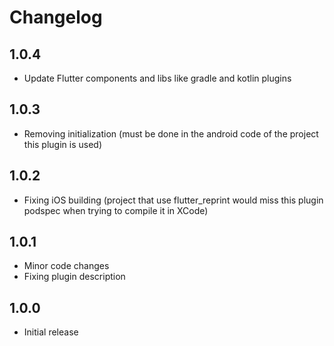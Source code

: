# Changelog

## 1.0.4

- Update Flutter components and libs like gradle and kotlin plugins

## 1.0.3

- Removing initialization (must be done in the android code of the project this plugin is used)

## 1.0.2

- Fixing iOS building (project that use flutter_reprint would miss this plugin podspec when trying to compile it in XCode)

## 1.0.1

- Minor code changes
- Fixing plugin description


## 1.0.0

- Initial release

